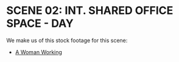 # SCENE 02: INT. SHARED OFFICE SPACE - DAY

We make us of this stock footage for this scene:

- [A Woman Working](https://www.pexels.com/video/a-woman-working-5717280/)